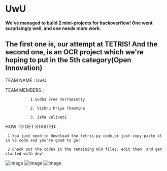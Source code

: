 # UwU


**We've managed to build 2 mini-projects for hackoverflow! One went surprisingly well, and one needs more work.**

## The first one is, our attempt at TETRIS! And the second one, is an OCR project which we're hoping to put in the 5th category(Open Innovation)

TEAM NAME    : UwU

TEAM MEMBERS : 
               
               1.Sudha Sree Yerramsetty 

               2. Vishnu Priya Thammina

               3. Isha Valiveti
               
HOW TO GET STARTED:

     1.You just need to download the tetris.py code,or just copy paste it in VS code and you're good to go! 
     
     2.Check out the codes in the remaining OCR files, edit them  and get started with dev!


![image](https://user-images.githubusercontent.com/78261234/139589058-0cc3eacd-7b15-4b4b-97e1-d2fb28961890.png)
![image](https://user-images.githubusercontent.com/78261234/139589092-927fe116-0d8b-4827-a10d-57b7f77bde45.png)
![image](https://user-images.githubusercontent.com/78261234/139589101-a0382e3b-e7f1-4ff2-ac20-9ad24e1409f2.png)
